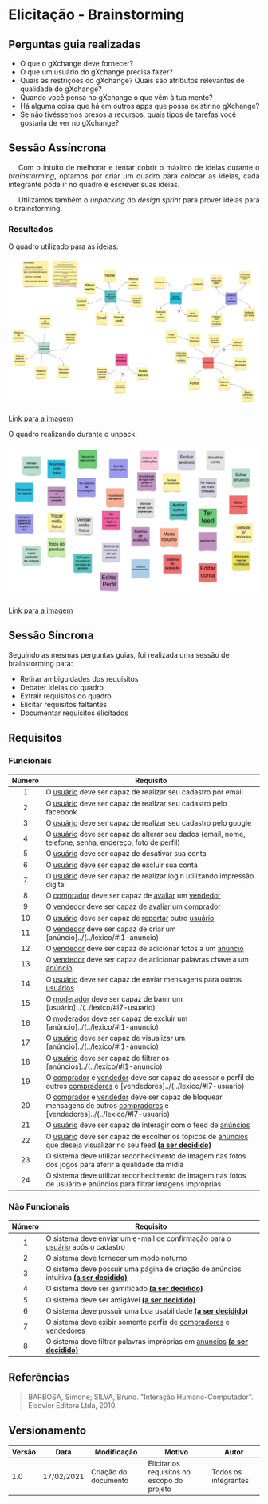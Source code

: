 # Elicitação - Brainstorming

## Perguntas guia realizadas

- O que o gXchange deve fornecer?
- O que um usuário do gXchange precisa fazer?
- Quais as restrições do gXchange? Quais são atributos relevantes de qualidade do gXchange?
- Quando você pensa no gXchange o que vêm à tua mente?
- Há alguma coisa que há em outros apps que possa existir no gXchange?
- Se não tivéssemos presos a recursos, quais tipos de tarefas você gostaria de ver no gXchange?

## Sessão Assíncrona

<p style="text-indent: 20px; text-align: justify">
Com o intuito de melhorar e tentar cobrir o máximo de ideias durante o <em>brainstorming</em>, optamos por criar um quadro para colocar as ideias, cada integrante pôde ir no quadro e escrever suas ideias.
</p>

<p style="text-indent: 20px; text-align: justify">
Utilizamos também o <em>unpacking</em> do <em>design sprint</em> para prover ideias para o brainstorming.
</p>

### Resultados

O quadro utilizado para as ideias:  

![Quadro](../../../../assets/brainstorming.png)

<a href="https://drive.google.com/file/d/1uWIksHPCQ-LmNPWzrg0t8apdG9k_WapB/view?usp=sharing" target="_blank" rel="noopener">Link para a imagem</a>

O quadro realizando durante o unpack:

![Quadro unpack](../../../../assets/design_sprint/unpack.png)

<a href="https://drive.google.com/file/d/1H8sKywsvaYAmn7sOsN99mRqZH5Q6O0MI/view?usp=sharing" target="_blank" rel="noopener">Link para a imagem</a>

## Sessão Síncrona

Seguindo as mesmas perguntas guias, foi realizada uma sessão de brainstorming para:

- Retirar ambiguidades dos requisitos
- Debater ideias do quadro
- Extrair requisitos do quadro
- Elicitar requisitos faltantes
- Documentar requisitos elicitados

## Requisitos

### Funcionais

| Número | Requisito |
|:-:|-|
| 1 | O [usuário](../../lexico/#l7-usuario) deve ser capaz de realizar seu cadastro por email |
| 2 | O [usuário](../../lexico/#l7-usuario) deve ser capaz de realizar seu cadastro pelo facebook |
| 3 | O [usuário](../../lexico/#l7-usuario) deve ser capaz de realizar seu cadastro pelo google |
| 4 | O [usuário](../../lexico/#l7-usuario) deve ser capaz de alterar seu dados (email, nome, telefone, senha, endereço, foto de perfil) |
| 5 | O [usuário](../../lexico/#l7-usuario) deve ser capaz de desativar sua conta |
| 6 | O [usuário](../../lexico/#l7-usuario) deve ser capaz de excluir sua conta |
| 7 | O [usuário](../../lexico/#l7-usuario) deve ser capaz de realizar login utilizando impressão digital |
| 8 | O [comprador](../../lexico/#l7-usuario) deve ser capaz de [avaliar](../../lexico/#l5-avaliar) um [vendedor](../../lexico/#l7-usuario) |
| 9 | O [vendedor](../../lexico/#l7-usuario) deve ser capaz de [avaliar](../../lexico/#l5-avaliar) um [comprador](../../lexico/#l7-usuario) |
| 10 | O [usuário](../../lexico/#l7-usuario) deve ser capaz de [reportar](../../lexico/#l6-reportar) outro [usuário](../../lexico/#l7-usuario) |
| 11 | O [vendedor](../../lexico/#l7-usuario) deve ser capaz de criar um [anúncio]../(../lexico/#l1-anuncio) |
| 12 | O [vendedor](../../lexico/#l7-usuario) deve ser capaz de adicionar fotos a um [anúncio](../../lexico/#l1-anuncio) |
| 13 | O [vendedor](../../lexico/#l7-usuario) deve ser capaz de adicionar palavras chave a um [anúncio](../../lexico/#l1-anuncio) |
| 14 | O [usuário](../../lexico/#l7-usuario) deve ser capaz de enviar mensagens para outros [usuários](../../lexico/#l7-usuario) |
| 15 | O [moderador](../../lexico/#l7-usuario) deve ser capaz de banir um [usuário]../(../lexico/#l7-usuario) |
| 16 | O [moderador](../../lexico/#l7-usuario) deve ser capaz de excluir um [anúncio]../(../lexico/#l1-anuncio) |
| 17 | O [usuário](../../lexico/#l7-usuario) deve ser capaz de visualizar um [anúncio]../(../lexico/#l1-anuncio) |
| 18 | O [usuário](../../lexico/#l7-usuario) deve ser capaz de filtrar os [anúncios]../(../lexico/#l1-anuncio)|
| 19 | O [comprador](../../lexico/#l7-usuario) e [vendedor](../../lexico/#l7-usuario) deve ser capaz de acessar o perfil de outros [compradores](../../lexico/#l7-usuario) e [vendedores]../(../lexico/#l7-usuario) |
| 20 | O [comprador](../../lexico/#l7-usuario) e [vendedor](../../lexico/#l7-usuario) deve ser capaz de bloquear mensagens de outros [compradores](../../lexico/#l7-usuario) e [vendedores]../(../lexico/#l7-usuario) |
| 21 | O [usuário](../../lexico/#l7-usuario) deve ser capaz de interagir com o feed de [anúncios](../../lexico/#l1-anuncio) |
| 22 | O [usuário](../../lexico/#l7-usuario) deve ser capaz de escolher os tópicos de [anúncios](../../lexico/#l1-anuncio) que deseja visualizar no seu feed [**(a ser decidido)**](../padroes/#a-ser-decidido) |
| 23 | O sistema deve utilizar reconhecimento de imagem nas fotos dos jogos para aferir a qualidade da mídia |
| 24 | O sistema deve utilizar reconhecimento de imagem nas fotos de usuário e anúncios para filtrar imagens impróprias |

### Não Funcionais

| Número | Requisito |
|:-:|-|
| 1 | O sistema deve enviar um e-mail de confirmação para o [usuário](../../lexico/#l7-usuario) após o cadastro |
| 2 | O sistema deve fornecer um modo noturno |
| 3 | O sistema deve possuir uma página de criação de anúncios intuitiva [**(a ser decidido)**](../padroes/#a-ser-decidido) |
| 4 | O sistema deve ser gamificado [**(a ser decidido)**](../padroes/#a-ser-decidido) |
| 5 | O sistema deve ser amigável [**(a ser decidido)**](../padroes/#a-ser-decidido) |
| 6 | O sistema deve possuir uma boa usabilidade [**(a ser decidido)**](../padroes/#a-ser-decidido) |
| 7 | O sistema deve exibir somente perfis de [compradores](../../lexico/#l7-usuario) e [vendedores](../../lexico/#l7-usuario) |
| 8 | O sistema deve filtrar palavras impróprias em [anúncios](../../lexico/#l1-anuncio) [**(a ser decidido)**](../padroes/#a-ser-decidido) |

## Referências

> BARBOSA, Simone; SILVA, Bruno. "Interação Humano-Computador". Elsevier Editora Ltda, 2010.

## Versionamento

| Versão | Data       | Modificação                    | Motivo | Autor         |
| ------ | ---------- | -------------------------------| ------ | ------------- |
| 1.0 | 17/02/2021 | Criação do documento | Elicitar os requisitos no escopo do projeto | Todos os integrantes |
